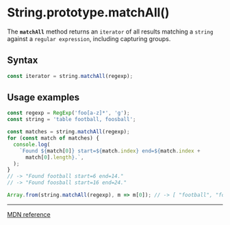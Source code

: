 # String.prototype.matchAll()

The **`matchAll`** method returns an `iterator` of all results matching a `string` against a `regular expression`, including capturing groups.

## Syntax

```js
const iterator = string.matchAll(regexp);
```

## Usage examples

```js
const regexp = RegExp('foo[a-z]*', 'g');
const string = 'table football, foosball';

const matches = string.matchAll(regexp);
for (const match of matches) {
  console.log(
    `Found ${match[0]} start=${match.index} end=${match.index +
      match[0].length}.`,
  );
}
// -> "Found football start=6 end=14."
// -> "Found foosball start=16 end=24."

Array.from(string.matchAll(regexp), m => m[0]); // -> [ "football", "foosball"]
```

---

[MDN reference](https://developer.mozilla.org/en-US/docs/Web/JavaScript/Reference/Global_Objects/String/matchAll)
